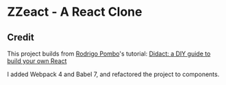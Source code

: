# ZZeact - A React Clone

## Credit
This project builds from [Rodrigo Pombo](https://medium.com/@pomber)'s tutorial: [Didact: a DIY guide to build your own React](https://engineering.hexacta.com/didact-learning-how-react-works-by-building-it-from-scratch-51007984e5c5)

I added Webpack 4 and Babel 7, and refactored the project to components.